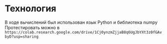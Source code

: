 # Технология
В ходе вычислений был использован язык Python и библиотека numpy \
Протестировать можно в `https://colab.research.google.com/drive/1Cj0ynzmZjjaB8q6UgJbYXt3z0fGAvbyD?usp=sharing`
